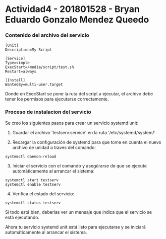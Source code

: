 # Actividad4 - 201801528 - Bryan Eduardo Gonzalo Mendez Queedo

### Contenido del archivo del servicio

```
[Unit]
Description=My Script

[Service]
Type=simple
ExecStart=/media/script/test.sh
Restart=always

[Install]
WantedBy=multi-user.target

```
Donde en ExecStart se pone la ruta del script a ejecutar, el archivo debe tener los permisos para ejecutarse correctamente.

### Proceso de instalacion del servicio


Se creo los siguientes pasos para crear un servicio systemd unit:


1. Guardar el archivo 'testserv.service' en la ruta '/etc/systemd/system/'

2. Recargar la configuración de systemd para que tome en cuenta el nuevo archivo de unidad a traves del comando:
```
systemctl daemon-reload
```

3. Iniciar el servicio con el comando y asegúrarse de que se ejecute automáticamente al arrancar el sistema:
```
systemctl start testserv
systemctl enable testserv
```

4. Verifica el estado del servicio:
```
systemctl status testserv
```

Si todo está bien, deberías ver un mensaje que indica que el servicio se está ejecutando.


Ahora tu servicio systemd unit está listo para ejecutarse y se iniciará automáticamente al arrancar el sistema.